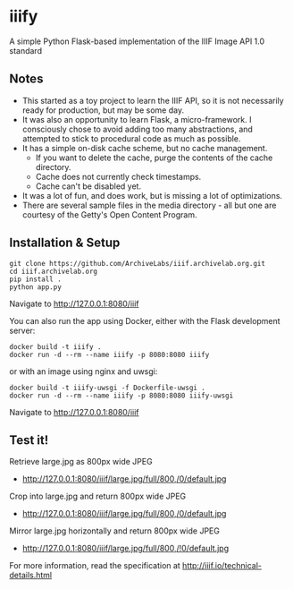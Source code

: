# iiify
A simple Python Flask-based implementation of the IIIF Image API 1.0 standard

## Notes
* This started as a toy project to learn the IIIF API, so it is not necessarily ready for production, but may be some day.
* It was also an opportunity to learn Flask, a micro-framework. I consciously chose to avoid adding too many abstractions, and attempted to stick to procedural code as much as possible.
* It has a simple on-disk cache scheme, but no cache management.
  * If you want to delete the cache, purge the contents of the cache directory.
  * Cache does not currently check timestamps.
  * Cache can't be disabled yet.
* It was a lot of fun, and does work, but is missing a lot of optimizations.
* There are several sample files in the media directory - all but one are courtesy of the Getty's Open Content Program.

## Installation & Setup
```
git clone https://github.com/ArchiveLabs/iiif.archivelab.org.git
cd iiif.archivelab.org
pip install .
python app.py
```
Navigate to http://127.0.0.1:8080/iiif

You can also run the app using Docker, either with the Flask development server:
```
docker build -t iiify .
docker run -d --rm --name iiify -p 8080:8080 iiify
```
or with an image using nginx and uwsgi:
```
docker build -t iiify-uwsgi -f Dockerfile-uwsgi .
docker run -d --rm --name iiify -p 8080:8080 iiify-uwsgi
```

Navigate to http://127.0.0.1:8080/iiif

## Test it!

Retrieve large.jpg as 800px wide JPEG
* http://127.0.0.1:8080/iiif/large.jpg/full/800,/0/default.jpg 

Crop into large.jpg and return 800px wide JPEG
* http://127.0.0.1:8080/iiif/large.jpg/full/800,/0/default.jpg 

Mirror large.jpg horizontally and return 800px wide JPEG
* http://127.0.0.1:8080/iiif/large.jpg/full/800,/!0/default.jpg 

For more information, read the specification at http://iiif.io/technical-details.html
